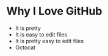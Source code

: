 # Why I Love GitHub

* It is pretty
* It is easy to edit files
* It is pretty easy to edit files
* Octocat